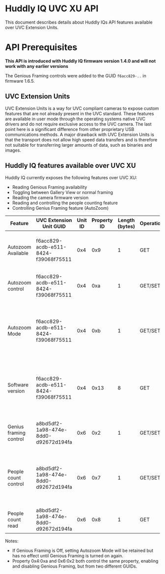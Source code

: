 # Huddly IQ UVC XU API

This document describes details about Huddly IQs API features available over UVC Extension Units. 

# API Prerequisites

**This API is introduced with Huddly IQ firmware version 1.4.0 and will not work with any earlier versions**

The Genious Framing controls were added to the GUID `f6acc829-..` in firmware 1.6.5.

## UVC Extension Units
UVC Extension Units is a way for UVC compliant cameras to expose custom features that are not already present in the UVC standard. These features are available in user mode through the operating systems native UVC drivers and do not require exclusive access to the UVC camera. The last point here is a significant difference from other proprietary USB communications methods. A major drawback with UVC Extension Units is that the transport does not allow high speed data transfers and is therefore not suitable for transferring larger amounts of data, such as binaries and images.

## Huddly IQ features available over UVC XU

Huddly IQ currently exposes the following features over UVC XU:

* Reading Genious Framing availability
* Toggling between Gallery View or normal framing
* Reading the camera firmware version
* Reading and controlling the people counting feature
* Controlling Genius Framing feature (AutoZoom) 

| Feature                | UVC Extension Unit GUID              | Unit ID  | Property ID | Length (bytes) | Operation | Value |
| ---------------------- | -----------------------------------  | -------- | ----------- | -------------- | --------- | ----- |
| Autozoom Available     | f6acc829-acdb-e511-8424-f39068f75511 |      0x4 | 0x9         | 1              | GET       | 0x0 Genius Framing Unavailable <br>0x1 Genius Framing Available |
| Autozoom control       | f6acc829-acdb-e511-8424-f39068f75511 |      0x4 | 0xa         | 1              | GET/SET   | 0x0 Genius Framing Off <br>0x1 Genius Framing On |
| Autozoom Mode          | f6acc829-acdb-e511-8424-f39068f75511 |      0x4 | 0xb         | 1              | GET/SET   | 0x0 Normal Framing<br>0x1 Gallery View<br>0x2 Gallery Duplicate (for testing) |
| Software version       | f6acc829-acdb-e511-8424-f39068f75511 |      0x4 | 0x13        | 8              | GET       | Semantic version = [Byte 3].[Byte 2].[Byte 1]<br>Note: Byte 0, 4,5,6,7 are proprietary | 
| Genius framing control | a8bd5df2-1a98-474e-8dd0-d92672d194fa |      0x6 | 0x2         | 1              | GET/SET   | 0x0 Genius Framing Off <br>0x1 Genius Framing On |
| People count control   | a8bd5df2-1a98-474e-8dd0-d92672d194fa |      0x6 | 0x7         | 1              | GET/SET   | 0x0 People count Off<br>0x1 People count always on<br>0x2 People count on when streaming |
| People count read      | a8bd5df2-1a98-474e-8dd0-d92672d194fa |      0x6 | 0x8         | 1              | GET       | People count reading 0-255 |


Notes:
* If Genious Framing is Off, setting Autozoom Mode will be retained but has no effect until Genious Framing is turned on again.
* Property 0x4:0xa and 0x6:0x2 both control the same property, enabling and disabling Genious Framing, but from two different GUIDs.
